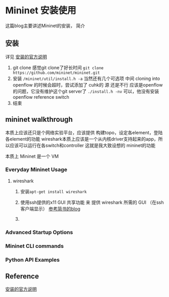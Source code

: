 # Mininet 安装使用
这篇blog主要讲述Mininet的安装， 简介

## 安装
详见 [安装的官方说明](http://mininet.org/download/)
1. git clone   感觉git clone了好长时间
`git clone https://github.com/mininet/mininet.git`
2. 安装 
`/mininet/util/install.h -a`   当然还有几个可选项
中间 cloning into openflow 的时候会超时，尝试添加了 cuhk的 源 还是不行
应该是openflow的问题，它没有维护这个git server了 
`./install.h -nv` 可以，他没有安装openflow reference switch 
3. 结束

## mininet walkthrough   
本质上应该还只是个网络实验平台，应该提供 构建topo，设定各element，登陆各element的功能
wireshark本质上应该是一个从内核driver支持起来的app，所以应该可以运行在各switch和controller   这就是我大致设想的 mininet的功能

本质上 Mininet 是一个 VM 

### Everyday Mininet Usage
1. wireshark
	1. 安装`apt-get install wireshark` 
	2. 使用ssh提供的x11 GUI 共享功能 来 提供 wireshark 所需的 GUI （在ssh客户端显示）
	[参考简书的blog](http://www.jianshu.com/p/400d4430a74a)
	 
	3. 


### Advanced Startup Options
### Mininet CLI commands
### Python API Examples



## Reference
[安装的官方说明](http://mininet.org/download/)
